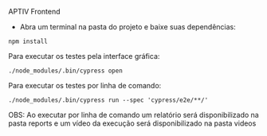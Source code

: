 APTIV Frontend

- Abra um terminal na pasta do projeto e baixe suas dependências:
```
npm install
```

Para executar os testes pela interface gráfica:
```
./node_modules/.bin/cypress open
```

Para executar os testes por linha de comando:
```
./node_modules/.bin/cypress run --spec 'cypress/e2e/**/'
```
OBS: Ao executar por linha de comando um relatório será disponibilizado na pasta reports e um vídeo da execução será disponibilizado na pasta videos